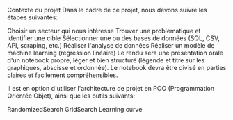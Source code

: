 Contexte du projet
Dans le cadre de ce projet, nous devons suivre les étapes suivantes:

Choisir un secteur qui nous intéresse
Trouver une problematique et identifier une cible
Sélectionner une ou des bases de données (SQL, CSV, API, scraping, etc.)
Réaliser l'analyse de données
Réaliser un modèle de machine learning (régression linéaire)
Le rendu sera une présentation orale d'un notebook propre, léger et bien structuré (légende et titre sur les graphiques, abscisse et ordonnée). Le notebook devra être divisé en parties claires et facilement compréhensibles.

Il est en option d'utiliser l'architecture de projet en POO (Programmation Orientée Objet), ainsi que les outils suivants:

RandomizedSearch
GridSearch
Learning curve
